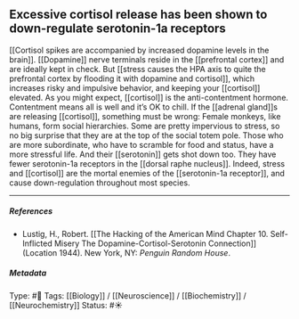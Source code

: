 ## Excessive cortisol release has been shown to down-regulate serotonin-1a receptors # 

[[Cortisol spikes are accompanied by increased dopamine levels in the brain]]. [[Dopamine]] nerve terminals reside in the [[prefrontal cortex]] and are ideally kept in check. But [[stress causes the HPA axis to quite the prefrontal cortex by flooding it with dopamine and cortisol]], which increases risky and impulsive behavior, and keeping your [[cortisol]] elevated. As you might expect, [[cortisol]] is the anti-contentment hormone. Contentment means all is well and it’s OK to chill. If the [[adrenal gland]]s are releasing [[cortisol]], something must be wrong: Female monkeys, like humans, form social hierarchies. Some are pretty impervious to stress, so no big surprise that they are at the top of the social totem pole. Those who are more subordinate, who have to scramble for food and status, have a more stressful life. And their [[serotonin]] gets shot down too. They have fewer serotonin-1a receptors in the [[dorsal raphe nucleus]]. Indeed, stress and [[cortisol]] are the mortal enemies of the [[serotonin-1a receptor]], and cause down-regulation throughout most species. 

___

##### References

- Lustig, H., Robert. [[The Hacking of the American Mind Chapter 10. Self-Inflicted Misery The Dopamine-Cortisol-Serotonin Connection]] (Location 1944). New York, NY: _Penguin Random House_.

##### Metadata

Type: #🔴 
Tags: [[Biology]] / [[Neuroscience]] / [[Biochemistry]] / [[Neurochemistry]]
Status: #☀️ 